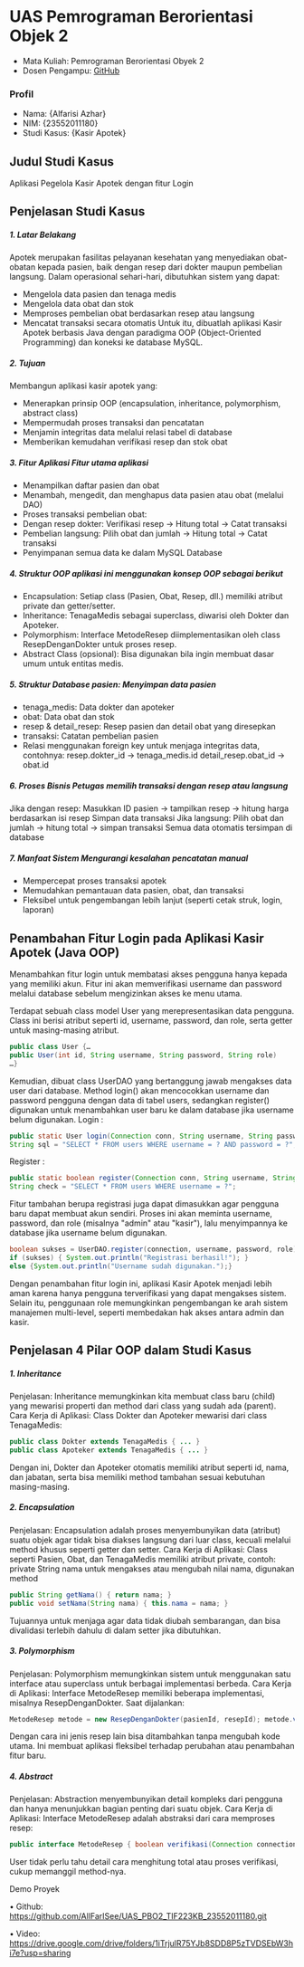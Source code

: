 # UAS Pemrograman Berorientasi Objek 2
- Mata Kuliah: Pemrograman Berorientasi Obyek 2
- Dosen Pengampu: [GitHub](https://github.com/Muhammad-Ikhwan-Fathulloh)

### Profil
- Nama: {Alfarisi Azhar}
- NIM: {23552011180}
- Studi Kasus: {Kasir Apotek}

## Judul Studi Kasus
Aplikasi Pegelola Kasir Apotek dengan fitur Login

## Penjelasan Studi Kasus
##### 1. Latar Belakang
Apotek merupakan fasilitas pelayanan kesehatan yang menyediakan obat-obatan kepada pasien, baik dengan resep dari dokter maupun pembelian langsung. Dalam operasional sehari-hari, dibutuhkan sistem yang dapat:
- Mengelola data pasien dan tenaga medis
- Mengelola data obat dan stok
- Memproses pembelian obat berdasarkan resep atau langsung
- Mencatat transaksi secara otomatis
Untuk itu, dibuatlah aplikasi Kasir Apotek berbasis Java dengan paradigma OOP (Object-Oriented Programming) dan koneksi ke database MySQL.

##### 2.	Tujuan
Membangun aplikasi kasir apotek yang:
- Menerapkan prinsip OOP (encapsulation, inheritance, polymorphism, abstract class)
- Mempermudah proses transaksi dan pencatatan
- Menjamin integritas data melalui relasi tabel di database
- Memberikan kemudahan verifikasi resep dan stok obat

##### 3.	Fitur Aplikasi Fitur utama aplikasi
- Menampilkan daftar pasien dan obat
- Menambah, mengedit, dan menghapus data pasien atau obat (melalui DAO)
- Proses transaksi pembelian obat:
- Dengan resep dokter: Verifikasi resep → Hitung total → Catat transaksi
- Pembelian langsung: Pilih obat dan jumlah → Hitung total → Catat transaksi
- Penyimpanan semua data ke dalam MySQL Database

##### 4.	Struktur OOP aplikasi ini menggunakan konsep OOP sebagai berikut
- Encapsulation: Setiap class (Pasien, Obat, Resep, dll.) memiliki atribut private dan getter/setter.
- Inheritance: TenagaMedis sebagai superclass, diwarisi oleh Dokter dan Apoteker.
- Polymorphism: Interface MetodeResep diimplementasikan oleh class ResepDenganDokter untuk proses resep.
- Abstract Class (opsional): Bisa digunakan bila ingin membuat dasar umum untuk entitas medis.

##### 5.	Struktur Database pasien: Menyimpan data pasien
- tenaga_medis: Data dokter dan apoteker
- obat: Data obat dan stok
- resep & detail_resep: Resep pasien dan detail obat yang diresepkan
- transaksi: Catatan pembelian pasien
- Relasi menggunakan foreign key untuk menjaga integritas data, contohnya:
resep.dokter_id → tenaga_medis.id
detail_resep.obat_id →  obat.id

##### 6.	Proses Bisnis Petugas memilih transaksi dengan resep atau langsung
Jika dengan resep:
Masukkan ID pasien → tampilkan resep → hitung harga berdasarkan isi resep
Simpan data transaksi
Jika langsung:
Pilih obat dan jumlah → hitung total → simpan transaksi
Semua data otomatis tersimpan di database

##### 7.	Manfaat Sistem Mengurangi kesalahan pencatatan manual
- Mempercepat proses transaksi apotek
- Memudahkan pemantauan data pasien, obat, dan transaksi
- Fleksibel untuk pengembangan lebih lanjut (seperti cetak struk, login, laporan)

## Penambahan Fitur Login pada Aplikasi Kasir Apotek (Java OOP)
Menambahkan fitur login untuk membatasi akses pengguna hanya kepada yang memiliki akun. Fitur ini akan memverifikasi username dan password melalui database sebelum mengizinkan akses ke menu utama.

Terdapat sebuah class model User yang merepresentasikan data pengguna. Class ini berisi atribut seperti id, username, password, dan role, serta getter untuk masing-masing atribut.
```java
public class User {… 
public User(int id, String username, String password, String role) 
…}
```

Kemudian, dibuat class UserDAO yang bertanggung jawab mengakses data user dari database. Method login() akan mencocokkan username dan password pengguna dengan data di tabel users, sedangkan register() digunakan untuk menambahkan user baru ke dalam database jika username belum digunakan.
Login :
``` java
public static User login(Connection conn, String username, String password) throws SQLException { 
String sql = "SELECT * FROM users WHERE username = ? AND password = ?";
```
Register :
```java
public static boolean register(Connection conn, String username, String password, String role) throws SQLException { 
String check = "SELECT * FROM users WHERE username = ?";
```
Fitur tambahan berupa registrasi juga dapat dimasukkan agar pengguna baru dapat membuat akun sendiri. Proses ini akan meminta username, password, dan role (misalnya "admin" atau "kasir"), lalu menyimpannya ke database jika username belum digunakan.
```java
boolean sukses = UserDAO.register(connection, username, password, role);
if (sukses) { System.out.println("Registrasi berhasil!"); } 
else {System.out.println("Username sudah digunakan.");}
```
Dengan penambahan fitur login ini, aplikasi Kasir Apotek menjadi lebih aman karena hanya pengguna terverifikasi yang dapat mengakses sistem. Selain itu, penggunaan role memungkinkan pengembangan ke arah sistem manajemen multi-level, seperti membedakan hak akses antara admin dan kasir.

## Penjelasan 4 Pilar OOP dalam Studi Kasus
##### 1. Inheritance
Penjelasan: Inheritance memungkinkan kita membuat class baru (child) yang mewarisi properti dan method dari class yang sudah ada (parent).
Cara Kerja di Aplikasi: Class Dokter dan Apoteker mewarisi dari class TenagaMedis:
```java
public class Dokter extends TenagaMedis { ... }
public class Apoteker extends TenagaMedis { ... }
```
Dengan ini, Dokter dan Apoteker otomatis memiliki atribut seperti id, nama, dan jabatan, serta bisa memiliki method tambahan sesuai kebutuhan masing-masing.

##### 2. Encapsulation
Penjelasan: Encapsulation adalah proses menyembunyikan data (atribut) suatu objek agar tidak bisa diakses langsung dari luar class, kecuali melalui method khusus seperti getter dan setter.
Cara Kerja di Aplikasi: Class seperti Pasien, Obat, dan TenagaMedis memiliki atribut private, contoh:
private String nama untuk mengakses atau mengubah nilai nama, digunakan method
```java
public String getNama() { return nama; } 
public void setNama(String nama) { this.nama = nama; }
```
Tujuannya untuk menjaga agar data tidak diubah sembarangan, dan bisa divalidasi terlebih dahulu di dalam setter jika dibutuhkan.

##### 3. Polymorphism
Penjelasan: Polymorphism memungkinkan sistem untuk menggunakan satu interface atau superclass untuk berbagai implementasi berbeda.
Cara Kerja di Aplikasi: Interface MetodeResep memiliki beberapa implementasi, misalnya ResepDenganDokter.
Saat dijalankan:
```java
MetodeResep metode = new ResepDenganDokter(pasienId, resepId); metode.verifikasi(connection); metode.hitungTotal(connection);
```
Dengan cara ini jenis resep lain bisa ditambahkan tanpa mengubah kode utama. Ini membuat aplikasi fleksibel terhadap perubahan atau penambahan fitur baru.

##### 4. Abstract
Penjelasan: Abstraction menyembunyikan detail kompleks dari pengguna dan hanya menunjukkan bagian penting dari suatu objek.
Cara Kerja di Aplikasi: Interface MetodeResep adalah abstraksi dari cara memproses resep:
```java
public interface MetodeResep { boolean verifikasi(Connection connection); double hitungTotal(Connection connection);}
```
User tidak perlu tahu detail cara menghitung total atau proses verifikasi, cukup memanggil method-nya.


Demo Proyek

•	Github: https://github.com/AllFarISee/UAS_PBO2_TIF223KB_23552011180.git

•	Video: https://drive.google.com/drive/folders/1iTrjulR75YJb8SDD8P5zTVDSEbW3hi7e?usp=sharing

